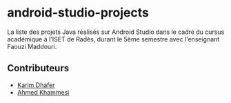 # android-studio-projects
La liste des projets Java réalisés sur Android Studio dans le cadre du cursus académique à l'ISET de Radès, durant le 5ème semestre avec l'enseignant Faouzi Maddouri.

## Contributeurs
- [Karim Dhafer](https://github.com/karimdhafer52)
- [Ahmed Khammesi](https://github.com/Khamessi-Ahmed)
